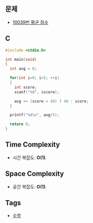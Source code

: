 ## 문제
- [10039번 평균 점수](https://www.acmicpc.net/problem/10039)

## C
```cpp
#include <stdio.h>

int main(void)
{
  int avg = 0;

  for(int i=0; i<5; ++i) 
  {
    int score;
    scanf("%d", &score);

    avg += (score < 40) ? 40 : score;
  }

  printf("%d\n", avg/5);

  return 0;
}
```

## Time Complexity
- 시간 복잡도: <b>O(1)</b>.

## Space Complexity
- 공간 복잡도: <b>O(1)</b>.

## Tags
- [수학](https://github.com/myoi-oj/baekjoon-oj#math)
